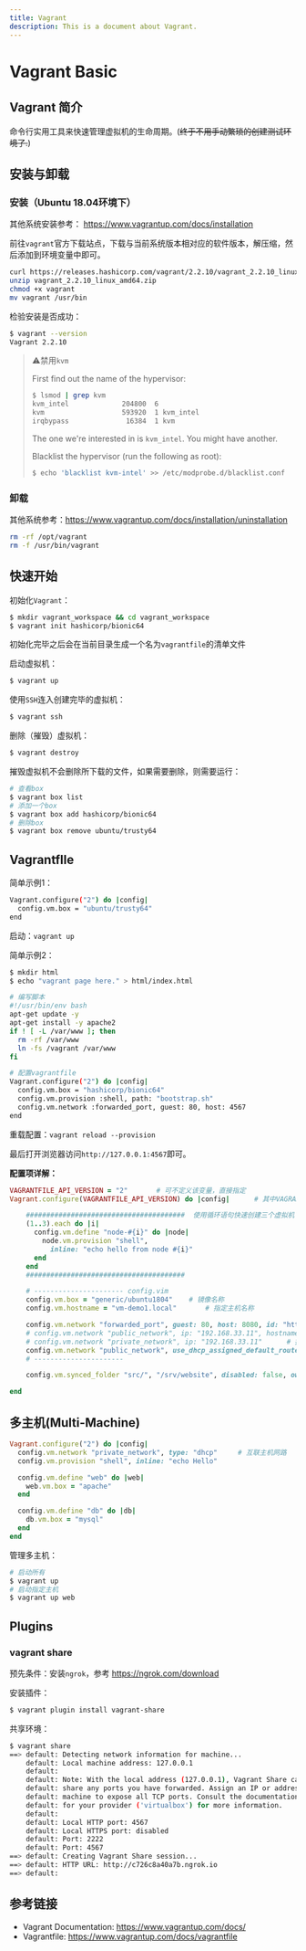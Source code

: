```yaml
---
title: Vagrant
description: This is a document about Vagrant.
---
```


# Vagrant Basic

## Vagrant 简介

命令行实用工具来快速管理虚拟机的生命周期。(~~终于不用手动繁琐的创建测试环境了.~~)

## 安装与卸载

### 安装（Ubuntu 18.04环境下）

其他系统安装参考： https://www.vagrantup.com/docs/installation

前往`vagrant`官方下载站点，下载与当前系统版本相对应的软件版本，解压缩，然后添加到环境变量中即可。

```bash
curl https://releases.hashicorp.com/vagrant/2.2.10/vagrant_2.2.10_linux_amd64.zip -o vagrant_2.2.10_linux_amd64.zip
unzip vagrant_2.2.10_linux_amd64.zip
chmod +x vagrant
mv vagrant /usr/bin
```

检验安装是否成功：

```bash
$ vagrant --version
Vagrant 2.2.10
```

> :warning:禁用`kvm`
>
> First find out the name of the hypervisor:
>
> ```bash
> $ lsmod | grep kvm
> kvm_intel             204800  6
> kvm                   593920  1 kvm_intel
> irqbypass              16384  1 kvm
> ```
>
> The one we're interested in is `kvm_intel`. You might have another.
>
> Blacklist the hypervisor (run the following as root):
>
> ```bash
> $ echo 'blacklist kvm-intel' >> /etc/modprobe.d/blacklist.conf
> ```

### 卸载

其他系统参考：https://www.vagrantup.com/docs/installation/uninstallation

```bash
rm -rf /opt/vagrant
rm -f /usr/bin/vagrant
```

## 快速开始

初始化`Vagrant`：

```bash
$ mkdir vagrant_workspace && cd vagrant_workspace
$ vagrant init hashicorp/bionic64
```

初始化完毕之后会在当前目录生成一个名为`vagrantfile`的清单文件

启动虚拟机：

```bash
$ vagrant up
```

使用`SSH`连入创建完毕的虚拟机：

```bash
$ vagrant ssh
```

删除（摧毁）虚拟机：

```bash
$ vagrant destroy
```

摧毁虚拟机不会删除所下载的文件，如果需要删除，则需要运行：

```bash
# 查看box
$ vagrant box list
# 添加一个box
$ vagrant box add hashicorp/bionic64
# 删除box
$ vagrant box remove ubuntu/trusty64
```

## VagrantfIle

简单示例1：

```bash
Vagrant.configure("2") do |config|
  config.vm.box = "ubuntu/trusty64"
end
```

启动：`vagrant up`

简单示例2：

```bash
$ mkdir html
$ echo "vagrant page here." > html/index.html

# 编写脚本
#!/usr/bin/env bash
apt-get update -y
apt-get install -y apache2
if ! [ -L /var/www ]; then
  rm -rf /var/www
  ln -fs /vagrant /var/www
fi

# 配置vagrantfile
Vagrant.configure("2") do |config|
  config.vm.box = "hashicorp/bionic64"
  config.vm.provision :shell, path: "bootstrap.sh"
  config.vm.network :forwarded_port, guest: 80, host: 4567
end
```

重载配置：`vagrant reload --provision`

最后打开浏览器访问`http://127.0.0.1:4567`即可。

**配置项详解：**

```ruby
VAGRANTFILE_API_VERSION = "2"		# 可不定义该变量，直接指定
Vagrant.configure(VAGRANTFILE_API_VERSION) do |config|		# 其中VAGRANTFILE_API_VERSION可直接使用`2`来代替

    #######################################  使用循环语句快速创建三个虚拟机
    (1..3).each do |i|
      config.vm.define "node-#{i}" do |node|
        node.vm.provision "shell",
          inline: "echo hello from node #{i}"
      end
    end
    ####################################### 

    # ---------------------- config.vim
    config.vm.box = "generic/ubuntu1804"	# 镜像名称
    config.vm.hostname = "vm-demo1.local"		# 指定主机名称

    config.vm.network "forwarded_port", guest: 80, host: 8080, id: "http", protocol: "tcp"		# 设置转发端口，后面的id参数可以省略
    # config.vm.network "public_network", ip: "192.168.33.11", hostname: true		# 指明公网地址，并使用hostname选项，该选项可以将信息写入/etc/hosts，如`vm-demo1 192.168.33.11` 
    # config.vm.network "private_network", ip: "192.168.33.11"		# 指明私网地址
    config.vm.network "public_network", use_dhcp_assigned_default_route: true	# 使用默认dhcp获取IP
    # ----------------------

    config.vm.synced_folder "src/", "/srv/website", disabled: false, owner: "root", group: "root"		# 挂载文件夹, disable选项省略

end
```

## 多主机(Multi-Machine)

```ruby
Vagrant.configure("2") do |config|
  config.vm.network "private_network", type: "dhcp"		# 互联主机网路
  config.vm.provision "shell", inline: "echo Hello"

  config.vm.define "web" do |web|
    web.vm.box = "apache"
  end

  config.vm.define "db" do |db|
    db.vm.box = "mysql"
  end
end
```

管理多主机：

```bash
# 启动所有
$ vagrant up
# 启动指定主机
$ vagrant up web
```

## Plugins

### vagrant share

预先条件：安装`ngrok`，参考 https://ngrok.com/download

安装插件：

```bash
$ vagrant plugin install vagrant-share
```

共享环境：

```bash
$ vagrant share
==> default: Detecting network information for machine...
    default: Local machine address: 127.0.0.1
    default:
    default: Note: With the local address (127.0.0.1), Vagrant Share can only
    default: share any ports you have forwarded. Assign an IP or address to your
    default: machine to expose all TCP ports. Consult the documentation
    default: for your provider ('virtualbox') for more information.
    default:
    default: Local HTTP port: 4567
    default: Local HTTPS port: disabled
    default: Port: 2222
    default: Port: 4567
==> default: Creating Vagrant Share session...
==> default: HTTP URL: http://c726c8a40a7b.ngrok.io
==> default: 
```

## 参考链接

- Vagrant Documentation: https://www.vagrantup.com/docs/
- Vagrantfile: https://www.vagrantup.com/docs/vagrantfile